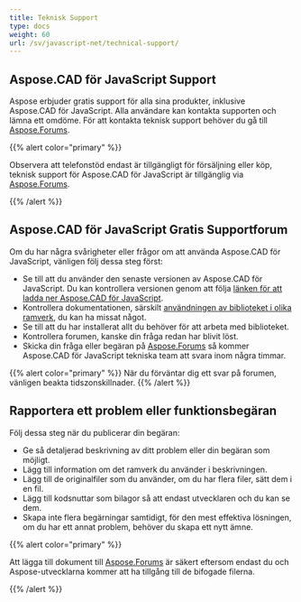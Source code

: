 ```yaml
---
title: Teknisk Support
type: docs
weight: 60
url: /sv/javascript-net/technical-support/
---
```


## **Aspose.CAD för JavaScript Support**

Aspose erbjuder gratis support för alla sina produkter, inklusive Aspose.CAD för JavaScript. Alla användare kan kontakta supporten och lämna ett omdöme. För att kontakta teknisk support behöver du gå till [Aspose.Forums](https://forum.aspose.com/c/cad/19).

{{% alert color="primary" %}} 

Observera att telefonstöd endast är tillgängligt för försäljning eller köp, teknisk support för Aspose.CAD för JavaScript är tillgänglig via [Aspose.Forums](https://forum.aspose.com/c/cad/19).

{{% /alert %}}

## **Aspose.CAD för JavaScript Gratis Supportforum**

Om du har några svårigheter eller frågor om att använda Aspose.CAD för JavaScript, vänligen följ dessa steg först:

- Se till att du använder den senaste versionen av Aspose.CAD för JavaScript. Du kan kontrollera versionen genom att följa [länken för att ladda ner Aspose.CAD för JavaScript](https://www.npmjs.com/package/aspose-cad).
- Kontrollera dokumentationen, särskilt [användningen av biblioteket i olika ramverk](/sv/cad/javascript-net/showcases/), du kan ha missat något.
- Se till att du har installerat allt du behöver för att arbeta med biblioteket.
- Kontrollera forumen, kanske din fråga redan har blivit löst.
- Skicka din fråga eller begäran på [Aspose.Forums](https://forum.aspose.com/c/cad/19) så kommer Aspose.CAD för JavaScript tekniska team att svara inom några timmar.

{{% alert color="primary" %}} 
När du förväntar dig ett svar på forumen, vänligen beakta tidszonskillnader.
{{% /alert %}}

## **Rapportera ett problem eller funktionsbegäran**

Följ dessa steg när du publicerar din begäran:

- Ge så detaljerad beskrivning av ditt problem eller din begäran som möjligt.
- Lägg till information om det ramverk du använder i beskrivningen.
- Lägg till de originalfiler som du använder, om du har flera filer, sätt dem i en fil.
- Lägg till kodsnuttar som bilagor så att endast utvecklaren och du kan se dem.
- Skapa inte flera begärningar samtidigt, för den mest effektiva lösningen, om du har ett annat problem, behöver du skapa ett nytt ämne.

{{% alert color="primary" %}}

Att lägga till dokument till [Aspose.Forums](https://forum.aspose.com/c/cad/19) är säkert eftersom endast du och Aspose-utvecklarna kommer att ha tillgång till de bifogade filerna.

{{% /alert %}}
